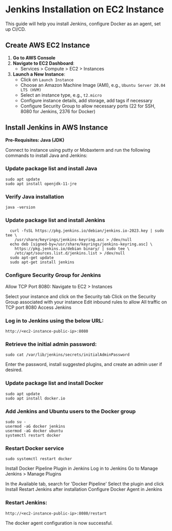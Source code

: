 # Jenkins Installation on EC2 Instance

This guide will help you install Jenkins, configure Docker as an agent, set up CI/CD.

## Create AWS EC2 Instance

1. **Go to AWS Console**
2. **Navigate to EC2 Dashboard**:
   - Services > Compute > EC2 > Instances
3. **Launch a New Instance**:
   - Click on `Launch Instance`
   - Choose an Amazon Machine Image (AMI), e.g., `Ubuntu Server 20.04 LTS (HVM)`
   - Select an instance type, e.g., `t2.micro`
   - Configure instance details, add storage, add tags if necessary
   - Configure Security Group to allow necessary ports (22 for SSH, 8080 for Jenkins, 2376 for Docker)

## Install Jenkins in AWS Instance

**Pre-Requisites: Java (JDK)**

Connect to instance using putty or Mobaxterm and run the following commands to install Java and Jenkins:

### Update package list and install Java
    sudo apt update
    sudo apt install openjdk-11-jre

### Verify Java installation
    java -version

### Update package list and install Jenkins
   
      curl -fsSL https://pkg.jenkins.io/debian/jenkins.io-2023.key | sudo tee \
        /usr/share/keyrings/jenkins-keyring.asc > /dev/null
      echo deb [signed-by=/usr/share/keyrings/jenkins-keyring.asc] \
        https://pkg.jenkins.io/debian binary/ | sudo tee \
        /etc/apt/sources.list.d/jenkins.list > /dev/null
      sudo apt-get update
      sudo apt-get install jenkins

### Configure Security Group for Jenkins

Allow TCP Port 8080:
Navigate to EC2 > Instances

Select your instance and click on the Security tab
Click on the Security Group associated with your instance
Edit inbound rules to allow All traffic on TCP port 8080
Access Jenkins

### Log in to Jenkins using the below URL:
    http://<ec2-instance-public-ip>:8080

### Retrieve the initial admin password:

    sudo cat /var/lib/jenkins/secrets/initialAdminPassword
    
Enter the password, install suggested plugins, and create an admin user if desired.

### Update package list and install Docker
    sudo apt update
    sudo apt install docker.io

### Add Jenkins and Ubuntu users to the Docker group
    sudo su - 
    usermod -aG docker jenkins
    usermod -aG docker ubuntu
    systemctl restart docker

### Restart Docker service
    sudo systemctl restart docker
    
Install Docker Pipeline Plugin in Jenkins
Log in to Jenkins
Go to Manage Jenkins > Manage Plugins

In the Available tab, search for 'Docker Pipeline'
Select the plugin and click Install
Restart Jenkins after installation
Configure Docker Agent in Jenkins

### Restart Jenkins:
    http://<ec2-instance-public-ip>:8080/restart

The docker agent configuration is now successful.
